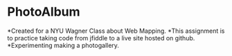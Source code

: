 # PhotoAlbum

*Created for a NYU Wagner Class about Web Mapping. 
*This assignment is to practice taking code from jfiddle to a live site hosted on github. 
*Experimenting making a photogallery.
